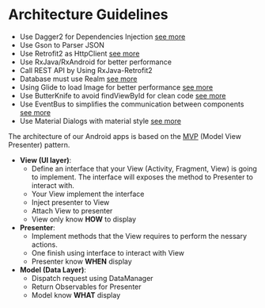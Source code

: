 # Architecture Guidelines

* Use Dagger2 for Dependencies Injection [see more](https://en.wikipedia.org/wiki/Dependency_injection)								
* Use Gson to Parser JSON 
* Use Retrofit2 as HttpClient [see more](http://square.github.io/retrofit/)
* Use RxJava/RxAndroid for better performance
* Call REST API by Using RxJava-Retrofit2
* Database must use Realm [see more](https://realm.io/docs/java/latest/)
* Using Glide to load Image for better performance [see more](https://github.com/bumptech/glide)
* Use ButterKnife to avoid findViewById for clean code [see more](https://github.com/JakeWharton/butterknife)
* Use EventBus to simplifies the communication between components [see more](https://github.com/greenrobot/EventBus)
* Use Material Dialogs with material style [see more](https://github.com/afollestad/material-dialogs)

The architecture of our Android apps is based on the [MVP](https://en.wikipedia.org/wiki/Model%E2%80%93view%E2%80%93presenter) (Model View Presenter) pattern.
 
[see more]: (https://codelabs.developers.google.com/codelabs/android-testing/index.html)

* __View (UI layer)__: 
    * Define an interface that your View (Activity, Fragment, View) is going to implement. The interface will exposes the method to Presenter to interact with.
    * Your View implement the interface
    * Inject presenter to View
    * Attach View to presenter
    * View only know __HOW__ to display
* __Presenter__: 
    * Implement methods that the View requires to perform the nessary actions.
    * One finish using interface to interact with View
    * Presenter know __WHEN__ display
* __Model (Data Layer)__: 
    * Dispatch request using DataManager
    * Return Observables for Presenter
    * Model know __WHAT__ display


